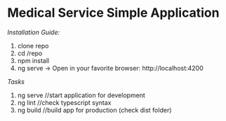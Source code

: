 # Medical Service Simple Application

_Installation Guide:_
1. clone repo
2. cd /repo
3. npm install
4. ng serve -> Open in your favorite browser: http://localhost:4200

_Tasks_
1. ng serve //start application for development
2. ng lint //check typescript syntax
3. ng build //build app for production (check dist folder)

